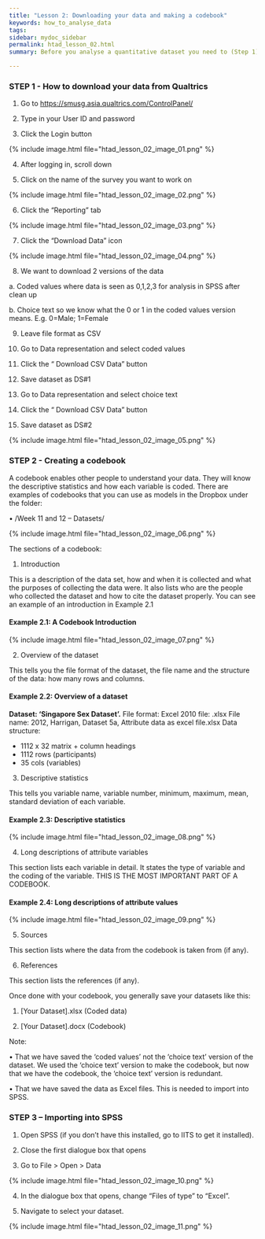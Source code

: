 ```yaml
---
title: "Lesson 2: Downloading your data and making a codebook"
keywords: how_to_analyse_data
tags: 
sidebar: mydoc_sidebar
permalink: htad_lesson_02.html
summary: Before you analyse a quantitative dataset you need to (Step 1) download the data (generally from Qualtrics), (Step 2) make a codebook and then (Step 3) import your data into SPSS.

---
```


### STEP 1 - How to download your data from Qualtrics 

1) Go to https://smusg.asia.qualtrics.com/ControlPanel/

2) Type in your User ID and password

3) Click the Login button

{% include image.html file="htad_lesson_02_image_01.png" %}

4) After logging in, scroll down 

5) Click on the name of the survey you want to work on

{% include image.html file="htad_lesson_02_image_02.png"  %}


6)  Click the “Reporting” tab

{% include image.html file="htad_lesson_02_image_03.png" %}

7)  Click the “Download Data” icon
 
{% include image.html file="htad_lesson_02_image_04.png" %}

8)  We want to download 2 versions of the data

a.  Coded values where data is seen as 0,1,2,3 for analysis in SPSS after clean up

b.  Choice text so we know what the 0 or 1 in the coded values version means. E.g. 0=Male; 1=Female

9)  Leave file format as CSV

10) Go to Data representation and select coded values

11) Click the “ Download CSV Data” button

12) Save dataset as DS#1

13) Go to Data representation and select choice text

14) Click the “ Download CSV Data” button

15) Save dataset as DS#2

{% include image.html file="htad_lesson_02_image_05.png" %}

### STEP 2 - Creating a codebook
A codebook enables other people to understand your data. They will know the descriptive statistics and how each variable is coded.
There are examples of codebooks that you can use as models in the Dropbox under the folder:

• /Week 11 and 12 – Datasets/

{% include image.html file="htad_lesson_02_image_06.png" %}
  
The sections of a codebook:

1)  Introduction

This is a description of the data set, how and when it is collected and what the purposes of collecting the data were. It also lists who are the people who collected the dataset and how to cite the dataset properly. You can see an example of an introduction in Example 2.1

#### Example 2.1: A Codebook Introduction
 
{% include image.html file="htad_lesson_02_image_07.png" %}


2)  Overview of the dataset

This tells you the file format of the dataset, the file name and the structure of the data: how many rows and columns.

#### Example 2.2: Overview of a dataset

**Dataset: ‘Singapore Sex Dataset’.**
File format: Excel 2010 file: .xlsx
File name: 2012, Harrigan, Dataset 5a, Attribute data as excel file.xlsx
Data structure: 
 * 1112 x 32 matrix + column headings
 * 1112 rows (participants)
 * 35 cols (variables)

3)  Descriptive statistics

This tells you variable name, variable number, minimum, maximum, mean, standard deviation of each variable.

#### Example 2.3: Descriptive statistics

{% include image.html file="htad_lesson_02_image_08.png" %} 

4)  Long descriptions of attribute variables

This section lists each variable in detail. It states the type of variable and the coding of the variable. THIS IS THE MOST IMPORTANT PART OF A CODEBOOK.

#### Example 2.4: Long descriptions of attribute values

{% include image.html file="htad_lesson_02_image_09.png" %} 
 
5)  Sources

This section lists where the data from the codebook is taken from (if any).

6)  References

This section lists the references (if any).

Once done with your codebook, you generally save your datasets like this: 

1)  [Your Dataset].xlsx (Coded data)

2)  [Your Dataset].docx (Codebook)

Note:

• That we have saved the ‘coded values’ not the ‘choice text’ version of the dataset. We used the ‘choice text’ version to make the codebook, but now that we have the codebook, the ‘choice text’ version is redundant.

• That we have saved the data as Excel files. This is needed to import into SPSS.

### STEP 3 – Importing into SPSS

1)  Open SPSS (if you don’t have this installed, go to IITS to get it installed).

2)  Close the first dialogue box that opens

3)  Go to File > Open > Data 

{% include image.html file="htad_lesson_02_image_10.png" %} 
 
4)  In the dialogue box that opens, change “Files of type” to “Excel”.

5)  Navigate to select your dataset.
 
{% include image.html file="htad_lesson_02_image_11.png" %} 

